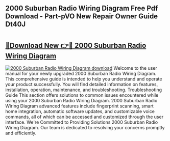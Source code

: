 ## 2000 Suburban Radio Wiring Diagram Free Pdf Download - Part-pVO New Repair Owner Guide Dt40J

# <h2><a href="http://dfj98ho.blite.top/?on=2000+Suburban+Radio+Wiring+Diagram">🔗Download New 👉🔴 2000 Suburban Radio Wiring Diagram</a></h2>

[![2000 Suburban Radio Wiring Diagram download](https://i.imgur.com/lujVjoI.png)](http://dfj98ho.blite.top/?on=2000+Suburban+Radio+Wiring+Diagram)
Welcome to the user manual for your newly upgraded 2000 Suburban Radio Wiring Diagram. This comprehensive guide is intended to help you understand and operate your product successfully. You will find detailed information on features, installation, operation, maintenance, and troubleshooting. Troubleshooting Guide This section offers solutions to common issues encountered while using your 2000 Suburban Radio Wiring Diagram. 2000 Suburban Radio Wiring Diagram advanced features include fingerprint scanning, smart home integration, automatic software updates, and customizable voice commands, all of which can be accessed and customized through the user interface. We're Committed to Providing Solutions 2000 Suburban Radio Wiring Diagram. Our team is dedicated to resolving your concerns promptly and efficiently.
